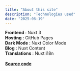 ```yaml
---
title: "About this site"
description: "Technologies used"
date: "2025-06-19"
---
```


**Frontend** : Nuxt 3  
**Hosting** : GitHub Pages  
**Dark Mode** : Nuxt Color Mode  
**Blog** : Nuxt Content  
**Translations** : Nuxt i18n  
<br>
**[Source code](https://github.com/y-l-g/y-l-g.github.io)**
